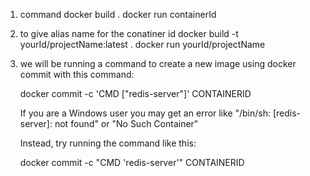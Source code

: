 1. command
   docker build .
   docker run containerId
   <!--  note Dockerfile name should be same letter and in file F msut be small letters -->

2. to give alias name for the conatiner id
   docker build -t yourId/projectName:latest .
   docker run yourId/projectName

3. we will be running a command to create a
   new image using docker commit with this command:

   docker commit -c 'CMD ["redis-server"]' CONTAINERID

   If you are a Windows user you may get an error like "/bin/sh: [redis-server]: not found" or "No Such Container"

   Instead, try running the command like this:

   docker commit -c "CMD 'redis-server'" CONTAINERID
